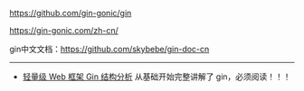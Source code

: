 https://github.com/gin-gonic/gin

https://gin-gonic.com/zh-cn/

gin中文文档：https://github.com/skybebe/gin-doc-cn

---

* [轻量级 Web 框架 Gin 结构分析](https://mp.weixin.qq.com/s/suMyvEf7J87STbRt1Y3AEA)
  从基础开始完整讲解了 gin，必须阅读！！！